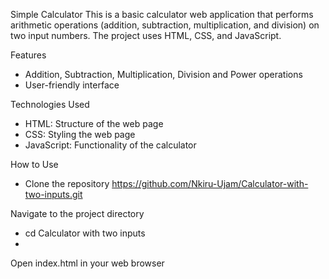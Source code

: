 Simple Calculator
This is a basic calculator web application that performs arithmetic operations (addition, subtraction, multiplication, and division) on two input numbers. The project uses HTML, CSS, and JavaScript.

Features
+ Addition, Subtraction, Multiplication, Division and Power operations
+ User-friendly interface
  
Technologies Used
+ HTML: Structure of the web page
+ CSS: Styling the web page
+ JavaScript: Functionality of the calculator

How to Use
- Clone the repository
https://github.com/Nkiru-Ujam/Calculator-with-two-inputs.git

Navigate to the project directory
- cd Calculator with two inputs
- 
Open index.html in your web browser
